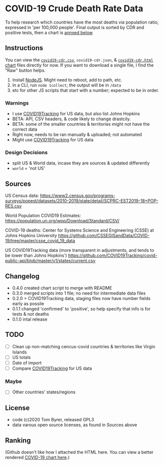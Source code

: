 # COVID-19 Crude Death Rate Data

To help research which countries have the most deaths via population ratio, expressed in 'per 100,000 people'.
Final output is sorted by CDR and positive tests, then a chart is [annxed below](#ranking)

## Instructions

You can view the [`covid19-cdr.csv`](https://github.com/tomByrer/covid19-crude-death-rate-data/blob/master/covid19-cdr.csv#L1), `covid19-cdr.json`, & [`covid19-cdr.html` chart](https://raw.githack.com/tomByrer/covid19-crude-death-rate-data/master/covid19-cdr.html)  files directly for now.  If you want to download a single file, I find the "Raw" button helps.


1. Install [NodeJS](https://nodejs.org).  Might need to reboot, add to path, etc.
2. In a CLI, run `node 1collect`; the output will be in `/data`
3. etc for other JS scripts that start with a number; expected to be in order.

### Warnings

* I use [COVID19Tracking](https://twitter.com/COVID19Tracking) for US data, but also list Johns Hopkins
* BETA: API, CSV headers, & code likely to change drastcily.
* BETA: some of the smaller countries & territories might not have the correct data
* Right now, needs to be ran manually & uploaded; not automated
* Might use [COVID19Tracking](https://twitter.com/COVID19Tracking) for US data

### Design Decisions

* split US & World data, incase they are sources & updated differently
* `world` = 'not US'

## Sources

US Census data:
https://www2.census.gov/programs-surveys/popest/datasets/2010-2019/state/detail/SCPRC-EST2019-18+POP-RES.csv

World Population COVID19 Estimates:
https://population.un.org/wpp/Download/Standard/CSV/

COVID-19 deaths:
Center for Systems Science and Engineering (CSSE) at Johns Hopkins University
https://github.com/CSSEGISandData/COVID-19/tree/master/csse_covid_19_data

US COVID19Tracking data (more transparent in adjustments, and tends to be lower than Johns Hopkins')
https://github.com/COVID19Tracking/covid-public-api/blob/master/v1/states/current.csv


## Changelog

+ 0.4.0 created chart script to merge with README
+ 0.3.0 merged scripts into 1 file; no need for intermediate data files
+ 0.2.0 + COVID19Tracking data, staging files now have number fields early as possile
+ 0.1.1 changed 'confirmed' to 'positive', so help specify that info is for tests & not deaths
+ 0.1.0 intal release

## TODO

-[ ] Clean up non-matching cencus-covid countries & territories like Virgin Islands
-[ ] US totals
-[ ] Date of import
-[ ] Compare [COVID19Tracking](https://twitter.com/COVID19Tracking) for US data

### Maybe

-[ ] Other countries' states/regions

## License

* code (c)2020 Tom Byrer, released GPL3
* data varous open source licenses, as found in Sources above

## Ranking

(Github doesn't like how I attached the HTML here.  You can view a better rendered [COVID-19 chart here](https://raw.githack.com/tomByrer/covid19-crude-death-rate-data/master/covid19-cdr.html).)